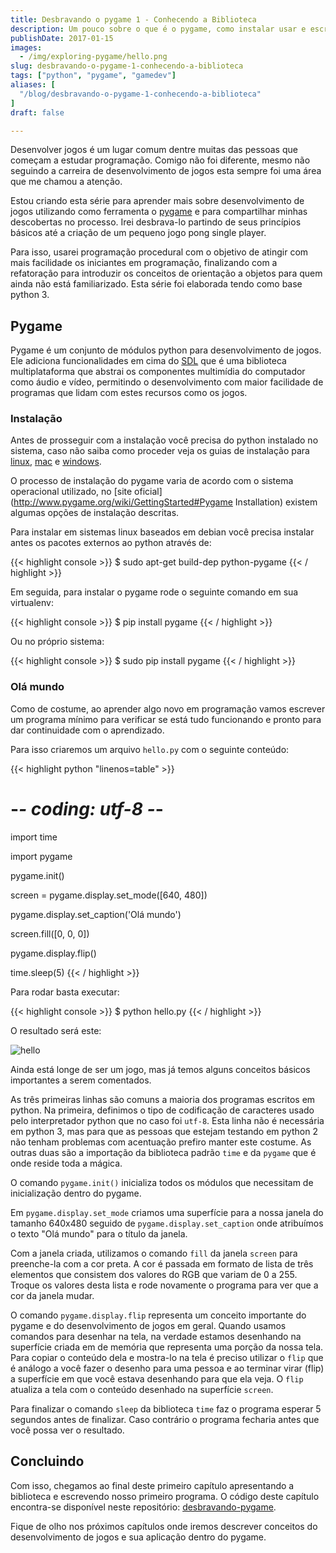 ```yaml
---
title: Desbravando o pygame 1 - Conhecendo a Biblioteca
description: Um pouco sobre o que é o pygame, como instalar usar e escrever seu primeiro programa com esta biblioteca
publishDate: 2017-01-15
images:
  - /img/exploring-pygame/hello.png
slug: desbravando-o-pygame-1-conhecendo-a-biblioteca
tags: ["python", "pygame", "gamedev"]
aliases: [
  "/blog/desbravando-o-pygame-1-conhecendo-a-biblioteca"
]
draft: false

---
```


Desenvolver jogos é um lugar comum dentre muitas das pessoas que começam a estudar programação. Comigo não foi diferente, mesmo não seguindo a carreira de desenvolvimento de jogos esta sempre foi uma área que me chamou a atenção.

Estou criando esta série para aprender mais sobre desenvolvimento de jogos utilizando como ferramenta o [pygame](http://www.pygame.org/) e para compartilhar minhas descobertas no processo. Irei desbrava-lo partindo de seus princípios básicos até a criação de um pequeno jogo pong single player.

Para isso, usarei programação procedural com o objetivo de atingir com mais facilidade os iniciantes em programação, finalizando com a refatoração para introduzir os conceitos de orientação a objetos para quem ainda não está familiarizado. Esta série foi elaborada tendo como base python 3.

## Pygame

Pygame é um conjunto de módulos python para desenvolvimento de jogos. Ele adiciona funcionalidades em cima do [SDL](https://www.libsdl.org/) que é uma biblioteca multiplataforma que abstrai os componentes multimídia do computador como áudio e vídeo, permitindo o desenvolvimento com maior facilidade de programas que lidam com estes recursos como os jogos.

### Instalação

Antes de  prosseguir com a instalação você precisa do python instalado no sistema, caso não saiba como proceder veja os guias de instalação para [linux](http://python.org.br/instalacao-linux), [mac](http://python.org.br/instalacao-mac) e [windows](http://python.org.br/instalacao-windows).

O processo de instalação do pygame varia de acordo com o sistema operacional utilizado, no [site oficial](http://www.pygame.org/wiki/GettingStarted#Pygame Installation) existem algumas opções de instalação descritas.

Para instalar em sistemas linux baseados em debian você precisa instalar antes os pacotes externos ao python através de:

{{< highlight console >}}
$ sudo apt-get build-dep python-pygame
{{< / highlight >}}

Em seguida, para instalar o pygame rode o seguinte comando em sua virtualenv:

{{< highlight console >}}
$ pip install pygame
{{< / highlight >}}

Ou no próprio sistema:

{{< highlight console >}}
$ sudo pip install pygame
{{< / highlight >}}

### Olá mundo

Como de costume, ao aprender algo novo em programação vamos escrever um programa mínimo para verificar se está tudo funcionando e pronto para dar continuidade com o aprendizado.

Para isso criaremos um arquivo `hello.py` com o seguinte conteúdo:

{{< highlight python "linenos=table" >}}
# -*- coding: utf-8 -*-

import time

import pygame

pygame.init()

screen = pygame.display.set_mode([640, 480])

pygame.display.set_caption('Olá mundo')

screen.fill([0, 0, 0])

pygame.display.flip()

time.sleep(5)
{{< / highlight >}}

Para rodar basta executar:

{{< highlight console >}}
$ python hello.py
{{< / highlight >}}

O resultado será este:

![hello](/img/exploring-pygame/hello.png)

Ainda está longe de ser um jogo, mas já temos alguns conceitos básicos importantes a serem comentados.

As três primeiras linhas são comuns a maioria dos programas escritos em python. Na primeira, definimos o tipo de codificação de caracteres usado pelo interpretador python que no caso foi `utf-8`. Esta linha não é necessária em python 3, mas para que as pessoas que estejam testando em python 2 não tenham problemas com acentuação prefiro manter este costume. As outras duas são a importação da biblioteca padrão `time` e da `pygame` que é onde reside toda a mágica.

O comando `pygame.init()` inicializa todos os módulos que necessitam de inicialização dentro do pygame.

Em `pygame.display.set_mode` criamos uma superfície para a nossa janela do tamanho 640x480 seguido de `pygame.display.set_caption` onde atribuímos o texto "Olá mundo" para o título da janela.

Com a janela criada, utilizamos o comando `fill` da janela `screen` para preenche-la com a cor preta. A cor é passada em formato de lista de três elementos que consistem dos valores do RGB que variam de 0 a 255. Troque os valores desta lista e rode novamente o programa para ver que a cor da janela mudar.

O comando `pygame.display.flip` representa um conceito importante do pygame e do desenvolvimento de jogos em geral. Quando usamos comandos para desenhar na tela, na verdade estamos desenhando na superfície criada em de memória que representa uma porção da nossa tela. Para copiar o conteúdo dela e mostra-lo na tela é preciso utilizar o `flip` que é análogo a você fazer o desenho para uma pessoa e ao terminar virar (flip) a superfície em que você estava desenhando para que ela veja. O `flip` atualiza a tela com o conteúdo desenhado na superfície `screen`.

Para finalizar o comando `sleep` da biblioteca `time` faz o programa esperar 5 segundos antes de finalizar. Caso contrário o programa fecharia antes que você possa ver o resultado.

## Concluindo

Com isso, chegamos ao final deste primeiro capítulo apresentando a biblioteca e escrevendo nosso primeiro programa. O código deste capítulo encontra-se disponível neste repositório: [desbravando-pygame](https://github.com/humrochagf/desbravando-pygame/tree/master/01-introducao).

Fique de olho nos próximos capítulos onde iremos descrever conceitos do desenvolvimento de jogos e sua aplicação dentro do pygame.
